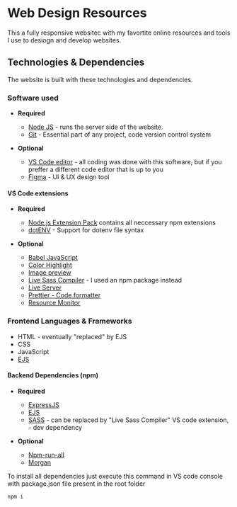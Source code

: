 # Web Design Resources

This a fully responsive websitec with my favortite online resources and tools I use to desiogn and develop websites.

## Technologies & Dependencies

The website is built with these technologies and dependencies.

### Software used

* <b>Required</b>

  * [Node JS](https://nodejs.org/en/) - runs the server side of the website.
  * [Git](https://git-scm.com/) - Essential part of any project, code version control system

* <b>Optional</b>
  * [VS Code editor](https://code.visualstudio.com/) - all coding was done with this software, but if you preffer a different code editor that is up to you
  * [Figma](https://www.figma.com/) - UI & UX design tool

#### VS Code extensions

* <b>Required</b>
  * [Node.js Extension Pack](https://marketplace.visualstudio.com/items?itemName=waderyan.nodejs-extension-pack) contains all neccessary npm extensions
  * [dotENV](https://marketplace.visualstudio.com/items?itemName=mikestead.dotenv) - Support for dotenv file syntax

* <b>Optional</b>
  * [Babel JavaScript](https://marketplace.visualstudio.com/items?itemName=mgmcdermott.vscode-language-babel)
  * [Color Highlight](https://marketplace.visualstudio.com/items?itemName=naumovs.color-highlight)
  * [Image preview](https://marketplace.visualstudio.com/items?itemName=kisstkondoros.vscode-gutter-preview)
  * [Live Sass Compiler](https://marketplace.visualstudio.com/items?itemName=glenn2223.live-sass) - I used an npm package instead
  * [Live Server](https://marketplace.visualstudio.com/items?itemName=ritwickdey.LiveServer)
  * [Prettier - Code formatter](https://marketplace.visualstudio.com/items?itemName=esbenp.prettier-vscode)
  * [Resource Monitor](https://marketplace.visualstudio.com/items?itemName=mutantdino.resourcemonitor)

### Frontend Languages & Frameworks

* HTML - eventually "replaced" by EJS
* CSS
* JavaScript
* [EJS](https://ejs.co/)

#### Backend Dependencies (npm)

* <b>Required</b>
  * [ExpressJS](https://expressjs.com/)
  * [EJS](https://www.npmjs.com/package/ejs)
  * [SASS](https://www.npmjs.com/package/sass) - can be replaced by "Live Sass Compiler" VS code extension, - dev dependency
  
* <b>Optional</b>
  * [Npm-run-all](https://www.npmjs.com/package/npm-run-all)
  * [Morgan](https://www.npmjs.com/package/morgan)
 
To install all dependencies just execute this command in VS code console with package.json file present in the root folder
```
npm i
```
